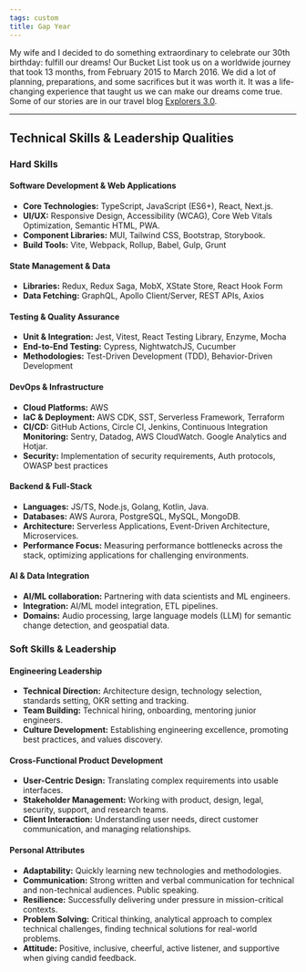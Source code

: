 ```yaml
---
tags: custom
title: Gap Year
---
```


My wife and I decided to do something extraordinary to celebrate our 30th birthday: fulfill our dreams! Our Bucket List took us on a worldwide journey that took 13 months, from February 2015 to March 2016. We did a lot of planning, preparations, and some sacrifices but it was worth it. It was a life-changing experience that taught us we can make our dreams come true. Some of our stories are in our travel blog [Explorers 3.0](https://explorers3dot0.blogspot.com/).

---

## Technical Skills & Leadership Qualities

### Hard Skills

#### Software Development & Web Applications

-   **Core Technologies:** TypeScript, JavaScript (ES6+), React, Next.js.
-   **UI/UX:** Responsive Design, Accessibility (WCAG), Core Web Vitals Optimization, Semantic HTML, PWA.
-   **Component Libraries:** MUI, Tailwind CSS, Bootstrap, Storybook.
-   **Build Tools:** Vite, Webpack, Rollup, Babel, Gulp, Grunt

#### State Management & Data

-   **Libraries:** Redux, Redux Saga, MobX, XState Store, React Hook Form
-   **Data Fetching:** GraphQL, Apollo Client/Server, REST APIs, Axios

#### Testing & Quality Assurance

-   **Unit & Integration:** Jest, Vitest, React Testing Library, Enzyme, Mocha
-   **End-to-End Testing:** Cypress, NightwatchJS, Cucumber
-   **Methodologies:** Test-Driven Development (TDD), Behavior-Driven Development

#### DevOps & Infrastructure

-   **Cloud Platforms:** AWS
-   **IaC & Deployment:** AWS CDK, SST, Serverless Framework, Terraform
-   **CI/CD:** GitHub Actions, Circle CI, Jenkins, Continuous Integration
    **Monitoring:** Sentry, Datadog, AWS CloudWatch. Google Analytics and Hotjar.
-   **Security:** Implementation of security requirements, Auth protocols, OWASP best practices

#### Backend & Full-Stack

-   **Languages:** JS/TS, Node.js, Golang, Kotlin, Java.
-   **Databases:** AWS Aurora, PostgreSQL, MySQL, MongoDB.
-   **Architecture:** Serverless Applications, Event-Driven Architecture, Microservices.
-   **Performance Focus:** Measuring performance bottlenecks across the stack, optimizing applications for challenging environments.

#### AI & Data Integration

-   **AI/ML collaboration:** Partnering with data scientists and ML engineers.
-   **Integration:** AI/ML model integration, ETL pipelines.
-   **Domains:** Audio processing, large language models (LLM) for semantic change detection, and geospatial data.

### Soft Skills & Leadership

#### Engineering Leadership

-   **Technical Direction:** Architecture design, technology selection, standards setting, OKR setting and tracking.
-   **Team Building:** Technical hiring, onboarding, mentoring junior engineers.
-   **Culture Development:** Establishing engineering excellence, promoting best practices, and values discovery.

#### Cross-Functional Product Development

-   **User-Centric Design:** Translating complex requirements into usable interfaces.
-   **Stakeholder Management:** Working with product, design, legal, security, support, and research teams.
-   **Client Interaction:** Understanding user needs, direct customer communication, and managing relationships.

#### Personal Attributes

-   **Adaptability:** Quickly learning new technologies and methodologies.
-   **Communication:** Strong written and verbal communication for technical and non-technical audiences. Public speaking.
-   **Resilience:** Successfully delivering under pressure in mission-critical contexts.
-   **Problem Solving:** Critical thinking, analytical approach to complex technical challenges, finding technical solutions for real-world problems.
-   **Attitude:** Positive, inclusive, cheerful, active listener, and supportive when giving candid feedback.
